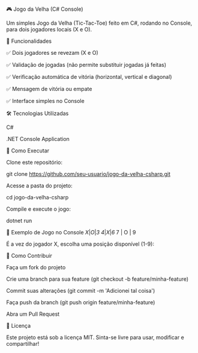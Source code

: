 🎮 Jogo da Velha (C# Console)

Um simples Jogo da Velha (Tic-Tac-Toe) feito em C#, rodando no Console, para dois jogadores locais (X e O).

📌 Funcionalidades

✅ Dois jogadores se revezam (X e O)

✅ Validação de jogadas (não permite substituir jogadas já feitas)

✅ Verificação automática de vitória (horizontal, vertical e diagonal)

✅ Mensagem de vitória ou empate

✅ Interface simples no Console

🛠️ Tecnologias Utilizadas

C#

.NET Console Application

🚀 Como Executar

Clone este repositório:

git clone https://github.com/seu-usuario/jogo-da-velha-csharp.git


Acesse a pasta do projeto:

cd jogo-da-velha-csharp


Compile e execute o jogo:

dotnet run

🎲 Exemplo de Jogo no Console
_X_|_O_|_3_
_4_|_X_|_6_
 7 | O | 9 

É a vez do jogador X, escolha uma posição disponível (1-9):

🤝 Como Contribuir

Faça um fork do projeto

Crie uma branch para sua feature (git checkout -b feature/minha-feature)

Commit suas alterações (git commit -m 'Adicionei tal coisa')

Faça push da branch (git push origin feature/minha-feature)

Abra um Pull Request

📄 Licença

Este projeto está sob a licença MIT.
Sinta-se livre para usar, modificar e compartilhar!
